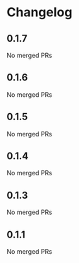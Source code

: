 # Changelog

<!-- <START NEW CHANGELOG ENTRY> -->

## 0.1.7

No merged PRs

<!-- <END NEW CHANGELOG ENTRY> -->

## 0.1.6

No merged PRs

## 0.1.5

No merged PRs

## 0.1.4

No merged PRs

## 0.1.3

No merged PRs

## 0.1.1

No merged PRs
